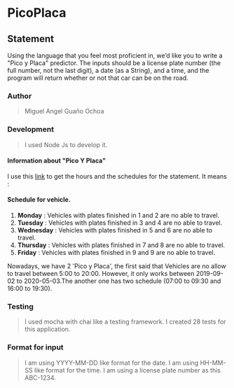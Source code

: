 # PicoPlaca
## Statement
Using the language that you feel most proficient in, we’d like you to write a "Pico y Placa" predictor.
The inputs should be a license plate number (the full number, not the last digit), a date (as a String), 
and a time, and the program will return whether or not that car can be on the road. 
### Author
> Miguel Angel Guaño Ochoa


### Development
> I used Node Js to develop it.
#### Information about "Pico Y Placa"
I use this [link](https://www.eluniverso.com/noticias/2019/07/31/nota/7450038/horarios-pico-placa-hoy-no-circula-quito)
to get the hours and the schedules for the statement. It means :

#### Schedule for vehicle.
1. **Monday** :  Vehicles with plates finished in 1 and 2 are no able to travel.
2. **Tuesday** : Vehicles with plates finished in 3 and 4 are no able to travel.
3. **Wednesday** : Vehicles with plates finished in 5 and 6 are no able to travel.
4. **Thursday** : Vehicles with plates finished in 7 and 8 are no able to travel.
5. **Friday** : Vehicles with plates finished in 9 and 9 are no able to travel.

Nowadays, we have 2 'Pico y Placa', the first said that Vehicles are no allow to travel between
5:00 to 20:00. However, it only works between 2019-09-02 to 2020-05-03.The another one has two schedule
(07:00 to 09:30 and  16:00 to 19:30).

### Testing 
> I used mocha with chai like a testing framework.
> I created 28 tests for this application.

### Format for input 
> I am using YYYY-MM-DD like format for the date.
> I am using HH-MM-SS like format for the time.
> I am using a license plate number as this ABC-1234.
